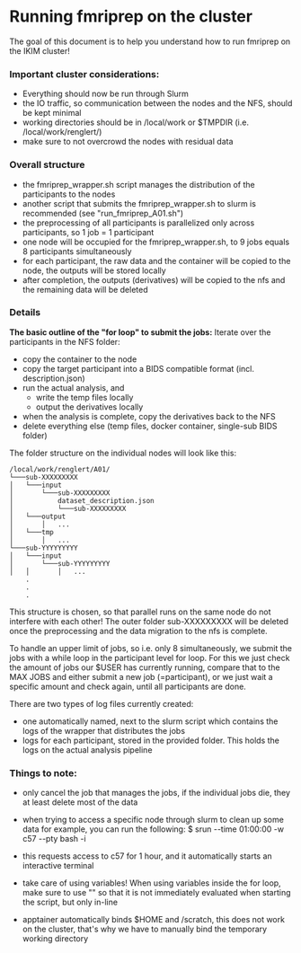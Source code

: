 # Running fmriprep on the cluster
The goal of this document is to help you understand how to run fmriprep on the IKIM cluster!

### Important cluster considerations:
- Everything should now be run through Slurm
- the IO traffic, so communication between the nodes and the NFS, should be kept minimal
- working directories should be in /local/work or $TMPDIR (i.e. /local/work/renglert/)
- make sure to not overcrowd the nodes with residual data

### Overall structure
- the fmriprep_wrapper.sh script manages the distribution of the participants to the nodes
- another script that submits the fmriprep_wrapper.sh to slurm is recommended (see "run_fmriprep_A01.sh")
- the preprocessing of all participants is parallelized only across participants, so 1 job = 1 participant
- one node will be occupied for the fmriprep_wrapper.sh, to 9 jobs equals 8 participants simultaneously
- for each participant, the raw data and the container will be copied to the node, the outputs will be stored locally
- after completion, the outputs (derivatives) will be copied to the nfs and the remaining data will be deleted

### Details
**The basic outline of the "for loop" to submit the jobs:**
Iterate over the participants in the NFS folder:
- copy the container to the node
- copy the target participant into a BIDS compatible format (incl. description.json)
- run the actual analysis, and
    - write the temp files locally
    - output the derivatives locally
- when the analysis is complete, copy the derivatives back to the NFS
- delete everything else (temp files, docker container, single-sub BIDS folder)

The folder structure on the individual nodes will look like this:
```
/local/work/renglert/A01/
└───sub-XXXXXXXXX
│   └───input
│       └───sub-XXXXXXXXX
│           dataset_description.json
│           └───sub-XXXXXXXXX
│   └───output
│       │   ...
│   └───tmp
│       │   ...
└───sub-YYYYYYYYY
│   └───input
│       └───sub-YYYYYYYYY
│   │       │   ...
    .
    .
    .
```
This structure is chosen, so that parallel runs on the same node do not interfere with each other! The outer folder
sub-XXXXXXXXX will be deleted once the preprocessing and the data migration to the nfs is complete.

To handle an upper limit of jobs, so i.e. only 8 simultaneously, we submit the jobs with a while loop in the
participant level for loop. For this we just check the amount of jobs our $USER has currently running, compare that
to the MAX JOBS and either submit a new job (=participant), or we just wait a specific amount and check again, until
all participants are done.

There are two types of log files currently created:
- one automatically named, next to the slurm script which contains the logs of the wrapper that distributes the jobs
- logs for each participant, stored in the provided folder. This holds the logs on the actual analysis pipeline


### Things to note:
- only cancel the job that manages the jobs, if the individual jobs die, they at least delete most of the data

- when trying to access a specific node through slurm to clean up some data for example, you can run the following:
$ srun --time 01:00:00 -w c57 --pty bash -i
- this requests access to c57 for 1 hour, and it automatically starts an interactive terminal

- take care of using variables! When using variables inside the for loop, make sure to use "\" so that it is not
immediately evaluated when starting the script, but only in-line

- apptainer automatically binds $HOME and /scratch, this does not work on the cluster, that's why we have to manually
bind the temporary working directory
